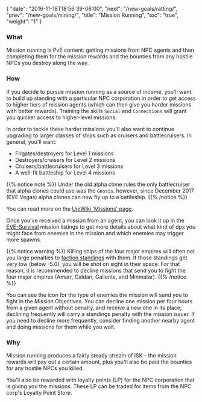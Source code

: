 {
  "date": "2016-11-18T18:56:39-08:00",
  "next": "/new-goals/ratting/",
  "prev": "/new-goals/mining/",
  "title": "Mission Running",
  "toc": "true",
  "weight": "1"
}

### What

Mission running is PvE content: getting missions from NPC agents
and then completing them for the mission rewards and the bounties from
any hostile NPCs you destroy along the way.

### How

If you decide to pursue mission running as a source of income, you'll
want to build up standing with a particular NPC corporation in order
to get access to higher tiers of mission agents (which can then give
you harder missions with better rewards).  Training the skills `Social`
and `Connections` will grant you quicker access to higher-level missions.

In order to tackle these harder missions you'll also want to continue
upgrading to larger classes of ships such as cruisers and battlecruisers.
In general, you'll want:

 * Frigates/destroyers for Level 1 missions
 * Destroyers/cruisers for Level 2 missions
 * Cruisers/battlecruisers for Level 3 missions
 * A well-fit battleship for Level 4 missions

{{% notice note %}}
Under the old alpha clone rules the only battlecruiser that alpha clones could use was the `Gnosis`. however, since December 2017 (EVE Vegas) alpha clones can now fly up to a battleship.
{{% /notice %}}

You can read more on the [UniWiki 'Missions' page](http://wiki.eveuniversity.org/Missions).

Once you've received a mission from an agent, you can look it up in the
[EVE-Survival](http://eve-survival.org/wikka.php?wakka=MissionReports)
mission listings to get more details about what kind of dps you might face
from enemies in the mission and which enemies may trigger more spawns.

{{% notice warning %}}
Killing ships of the four major empires will often net you large penalties to [faction 
standings](http://wiki.eveuniversity.org/Faction_Standings) with them.
If those standings get very low (below -5.0), you will be shot on sight in their space.
For that reason, it is recommended to decline missions that send you to fight the 
four major empires (Amarr, Caldari, Gallente, and Minmatar).
{{% /notice %}}

You can see the icon for the type of enemies the mission will send you to fight in the Mission Objectives.
You can decline one mission per four hours from a given agent without penalty, 
and receive a new one in its place; declining frequently will carry a standings penalty
with the mission issuer.  If you need to decline more frequently, consider
finding another nearby agent and doing missions for them while you wait.

### Why

Mission running produces a fairly steady stream of ISK - the mission rewards
will pay out a certain amount, plus you'll also be paid the bounties for any
hostile NPCs you killed.

You'll also be rewarded with loyalty points (LP) for the NPC corporation that
is giving you the missions. These LP can be traded for items from the NPC corp's
Loyalty Point Store.
